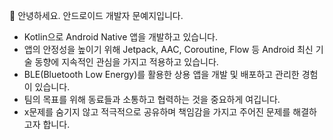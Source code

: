 👋 안녕하세요. 안드로이드 개발자 문예지입니다.

- Kotlin으로 Android Native 앱을 개발하고 있습니다.<br>
- 앱의 안정성을 높이기 위해 Jetpack, AAC, Coroutine, Flow 등 Android 최신 기술 동향에 지속적인 관심을 가지고 적용하고 있습니다.<br>
- BLE(Bluetooth Low Energy)를 활용한 상용 앱을 개발 및 배포하고 관리한 경험이 있습니다.<br>
- 팀의 목표를 위해 동료들과 소통하고 협력하는 것을 중요하게 여깁니다.<br>
- x문제를 숨기지 않고 적극적으로 공유하며 책임감을 가지고 주어진 문제를 해결하고자 합니다.<br>
